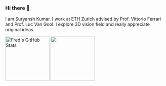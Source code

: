 ### Hi there 👋
I am Suryansh Kumar. I work at ETH Zurich advised by  Prof. Vittorio Ferrari and Prof. Luc Van Gool.
I explore 3D vision field and really appreciate original ideas. 

<img align="left" alt="Fred's GitHub Stats" src="https://github-readme-stats.vercel.app/api?username=suryanshkumar&show_icons=true&count_private=true&theme=chartreuse-dark&hide=contribs,prs&hide_border=true" height="140"/>
<img align="center" src="https://github-readme-stats.vercel.app/api/top-langs/?username=suryanshkumar&layout=compact&theme=chartreuse-dark&hide_border=true" height="140"/>
